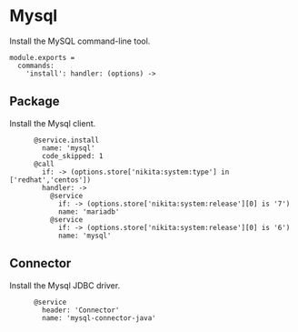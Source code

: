 
# Mysql

Install the MySQL command-line tool.

    module.exports =
      commands:
        'install': handler: (options) ->

## Package

Install the Mysql client.

          @service.install
            name: 'mysql'
            code_skipped: 1
          @call
            if: -> (options.store['nikita:system:type'] in ['redhat','centos'])
            handler: ->
              @service
                if: -> (options.store['nikita:system:release'][0] is '7')
                name: 'mariadb'
              @service
                if: -> (options.store['nikita:system:release'][0] is '6')
                name: 'mysql'

## Connector

Install the Mysql JDBC driver.

          @service
            header: 'Connector'
            name: 'mysql-connector-java'
